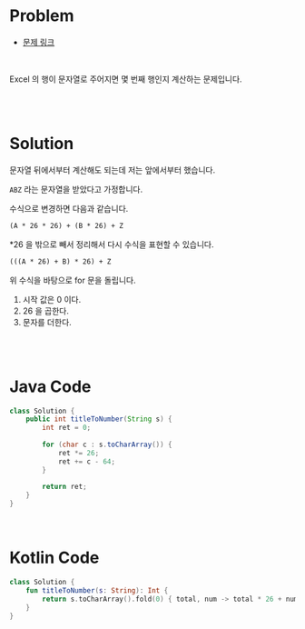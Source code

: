 # Problem

- [문제 링크](https://leetcode.com/problems/excel-sheet-column-number/)

<br>

Excel 의 행이 문자열로 주어지면 몇 번째 행인지 계산하는 문제입니다.

<br><br>

# Solution

문자열 뒤에서부터 계산해도 되는데 저는 앞에서부터 했습니다.

`ABZ` 라는 문자열을 받았다고 가정합니다.

수식으로 변경하면 다음과 같습니다.

```html
(A * 26 * 26) + (B * 26) + Z
```

*26 을 밖으로 빼서 정리해서 다시 수식을 표현할 수 있습니다.

```html
(((A * 26) + B) * 26) + Z
```

위 수식을 바탕으로 for 문을 돌립니다.

1. 시작 값은 0 이다.
2. 26 을 곱한다.
3. 문자를 더한다.

<br><br>

# Java Code

```java
class Solution {
    public int titleToNumber(String s) {
        int ret = 0;
        
        for (char c : s.toCharArray()) {
            ret *= 26;
            ret += c - 64;
        }
        
        return ret;
    }
}
```

<br>

# Kotlin Code

```kotlin
class Solution {
    fun titleToNumber(s: String): Int {
        return s.toCharArray().fold(0) { total, num -> total * 26 + num.toInt() - 64 }
    }
}
```
